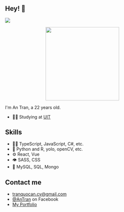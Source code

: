 <h1 align="center">

</h1>

## Hey! 👋

[![](https://visitcount.itsvg.in/api?id=mtai0524&icon=5&color=10)](https://visitcount.itsvg.in)
<p align="center"><img width="240" src="https://res.cloudinary.com/dl3hvap4a/image/upload/v1696151341/cat_vtom9d.gif" /></p>

I'm An Tran, a 22 years old.

- 👨‍💻 Studying at [UIT](https://www.uit.edu.vn/)

## Skills
- 👨‍💻 TypeScript, JavaScript, C#, etc.
- 🤖 Python and R, yolo, openCV, etc.
- ⚙️ React, Vue
- 👁️ SASS, CSS
- 💽 MySQL, SQL, Mongo

## Contact me
- tranquocan.cv@gmail.com
- [@AnTran](https://www.facebook.com/tranquocan.cube/) on Facebook
- [My Portfolio](https://portfolio-tqa.vercel.app/)
